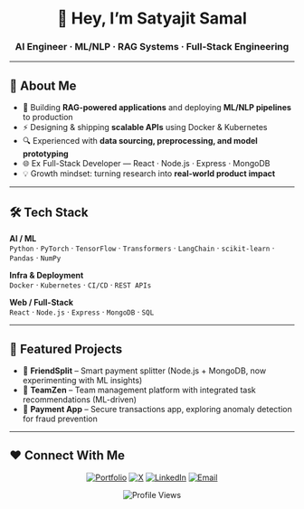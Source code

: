 <h1 align="center">👋 Hey, I’m Satyajit Samal</h1>
<h3 align="center">AI Engineer · ML/NLP · RAG Systems · Full-Stack Engineering</h3>

---

## 🚀 About Me
- 🧠 Building **RAG-powered applications** and deploying **ML/NLP pipelines** to production  
- ⚡ Designing & shipping **scalable APIs** using Docker & Kubernetes  
- 🔍 Experienced with **data sourcing, preprocessing, and model prototyping**  
- 🌐 Ex Full-Stack Developer — React · Node.js · Express · MongoDB  
- 💡 Growth mindset: turning research into **real-world product impact**  

---

## 🛠 Tech Stack
**AI / ML**  
`Python` · `PyTorch` · `TensorFlow` · `Transformers` · `LangChain` · `scikit-learn` · `Pandas` · `NumPy`  

**Infra & Deployment**  
`Docker` · `Kubernetes` · `CI/CD` · `REST APIs`  

**Web / Full-Stack**  
`React` · `Node.js` · `Express` · `MongoDB` · `SQL`  

---

## 📌 Featured Projects
- 🔹 **FriendSplit** – Smart payment splitter (Node.js + MongoDB, now experimenting with ML insights)  
- 🔹 **TeamZen** – Team management platform with integrated task recommendations (ML-driven)  
- 🔹 **Payment App** – Secure transactions app, exploring anomaly detection for fraud prevention  

<!-- ---

## 🧩 Sample Code Snippet
```python
from transformers import pipeline

qa = pipeline("question-answering", model="deepset/roberta-base-squad2")
res = qa(question="What is RAG?", context="RAG stands for Retrieval-Augmented Generation, combining LLMs with external knowledge.")
print(res["answer"])
``` -->

---

## ❤️ Connect With Me
<p align="center">
  <a href="https://satyajitsamal.vercel.app/"><img alt="Portfolio" src="https://img.shields.io/badge/Portfolio-9146FF.svg?&style=for-the-badge&logo=vercel&logoColor=white" /></a>
  <a href="https://x.com/satyajitstwt"><img alt="X" src="https://img.shields.io/badge/-@satyajitstwt-black?style=for-the-badge&logo=X" /></a>
  <a href="https://www.linkedin.com/in/satyajitsamal/"><img alt="LinkedIn" src="https://img.shields.io/badge/LinkedIn-Satyajit%20Samal-blue?style=for-the-badge&logo=linkedin" /></a>
  <a href="mailto:satyajitsamal.workmail@gmail.com"><img alt="Email" src="https://img.shields.io/badge/Email-satyajitsamal.workmail@gmail.com-white?style=for-the-badge&logo=gmail" /></a>
</p>

<p align="center">
  <img src="https://komarev.com/ghpvc/?username=s-satyajit&label=Profile%20Views&color=0e75b6&style=flat" alt="Profile Views" />
</p>